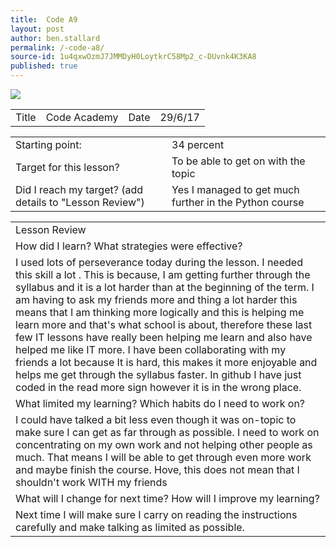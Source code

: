 ```yaml
---
title:  Code A9
layout: post
author: ben.stallard
permalink: /-code-a8/
source-id: 1u4qxwOzmJ7JMMDyH0LoytkrC58Mp2_c-DUvnk4K3KA8
published: true
---
```

<img src="https://github.com/benstallard/benstallard04.github.io/blob/master/images/Screen%20Shot%202017-07-05%20at%2011.46.06.png?raw=true">

<table>
  <tr>
    <td>Title</td>
    <td>Code Academy</td>
    <td>Date</td>
    <td>29/6/17</td>
  </tr>
</table>


<table>
  <tr>
    <td>Starting point:</td>
    <td>34 percent</td>
  </tr>
  <tr>
    <td>Target for this lesson?</td>
    <td>To be  able to get on with the topic</td>
  </tr>
  <tr>
    <td>Did I reach my target? 
(add details to "Lesson Review")</td>
    <td> Yes I managed to get much further in the Python course</td>
  </tr>
</table>


<table>
  <tr>
    <td>Lesson Review</td>
  </tr>
  <tr>
    <td>How did I learn? What strategies were effective? </td>
  </tr>
  <tr>
    <td>I used lots of perseverance today during the lesson. I needed this skill a lot . This is because, I am getting further through the syllabus and it is a lot harder than at the beginning of the term. I am having to ask my friends more and thing a lot harder this means that I am thinking more logically and this is helping me learn more and that's what school is about, therefore these last few IT lessons have really been helping me learn and also have helped me like IT more.
I have been collaborating with my friends a lot because It is hard, this makes it more enjoyable and helps me get through the syllabus faster.
In github I have just coded in the read more sign however it is in the wrong place.
</td>
  </tr>
  <tr>
    <td>What limited my learning? Which habits do I need to work on? </td>
  </tr>
  <tr>
    <td>I could have talked a bit less even though it was on-topic to make sure I can get as far through as possible.
I need to work on concentrating on my own work and not helping other people as much. That means I will be able to get through even more work and maybe finish the course. Hove, this does not mean that I shouldn't work WITH my friends
</td>
  </tr>
  <tr>
    <td>What will I change for next time? How will I improve my learning?</td>
  </tr>
  <tr>
    <td>Next time I will make sure I carry on reading the instructions carefully and make talking as limited as possible.</td>
  </tr>
</table>



